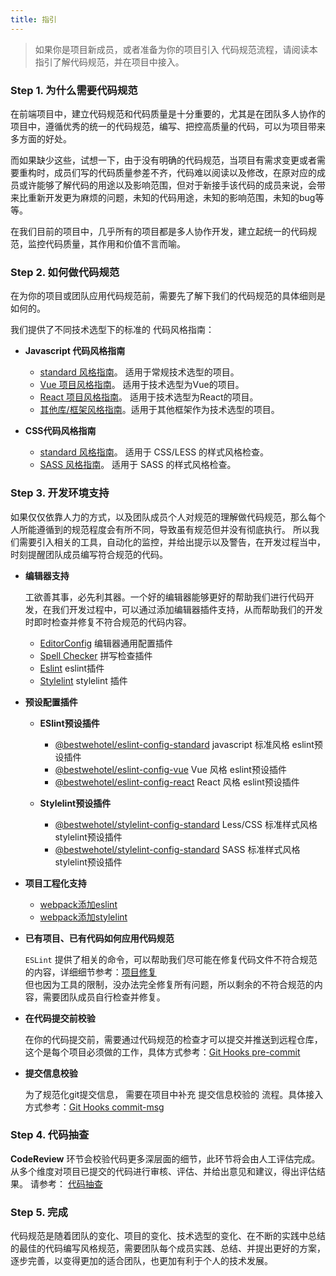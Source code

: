 ```yaml
---
title: 指引
---
```


> 如果你是项目新成员，或者准备为你的项目引入 代码规范流程，请阅读本指引了解代码规范，并在项目中接入。

### Step 1. 为什么需要代码规范

  在前端项目中，建立代码规范和代码质量是十分重要的，尤其是在团队多人协作的项目中，遵循优秀的统一的代码规范，编写、把控高质量的代码，可以为项目带来多方面的好处。

  而如果缺少这些，试想一下，由于没有明确的代码规范，当项目有需求变更或者需要重构时，成员们写的代码质量参差不齐，代码难以阅读以及修改，在原对应的成员或许能够了解代码的用途以及影响范围，但对于新接手该代码的成员来说，会带来比重新开发更为麻烦的问题，未知的代码用途，未知的影响范围，未知的bug等等。

  在我们目前的项目中，几乎所有的项目都是多人协作开发，建立起统一的代码规范，监控代码质量，其作用和价值不言而喻。

### Step 2. 如何做代码规范

在为你的项目或团队应用代码规范前，需要先了解下我们的代码规范的具体细则是如何的。

我们提供了不同技术选型下的标准的 代码风格指南：

* **Javascript 代码风格指南**
  - [standard 风格指南](/style-guide/js-guide-standard.html)。 适用于常规技术选型的项目。
  - [Vue 项目风格指南](/style-guide/js-guide-vue.html)。  适用于技术选型为Vue的项目。
  - [React 项目风格指南](/style-guide/js-guide-react.html)。 适用于技术选型为React的项目。
  - [其他库/框架风格指南](/style-guide/js-guide-lib.html)。适用于其他框架作为技术选型的项目。

* **CSS代码风格指南**
  - [standard 风格指南](/style-guide/css-guide-standard.html)。 适用于 CSS/LESS 的样式风格检查。
  - [SASS 风格指南](/style-guide/css-guide-scss.html)。 适用于 SASS 的样式风格检查。


### Step 3. 开发环境支持

  如果仅仅依靠人力的方式，以及团队成员个人对规范的理解做代码规范，那么每个人所能遵循到的规范程度会有所不同，导致虽有规范但并没有彻底执行。
  所以我们需要引入相关的工具，自动化的监控，并给出提示以及警告，在开发过程当中，时刻提醒团队成员编写符合规范的代码。

  * **编辑器支持**

    工欲善其事，必先利其器。一个好的编辑器能够更好的帮助我们进行代码开发，在我们开发过程中，可以通过添加编辑器插件支持，从而帮助我们的开发时即时检查并修复不符合规范的代码内容。

    - [EditorConfig](/style-guide/editor-plugin-config.html) 编辑器通用配置插件
    - [Spell Checker](/style-guide/editor-plugin-spell-checker.html) 拼写检查插件
    - [Eslint](/style-guide/editor-plugin-eslint.html) eslint插件
    - [Stylelint](/style-guide/editor-plugin-stylelint.html) stylelint 插件

 * **预设配置插件**

    * **ESlint预设插件**
      - [@bestwehotel/eslint-config-standard](/style-guide/eslint-config-standard.html) javascript 标准风格 eslint预设插件
      - [@bestwehotel/eslint-config-vue](/style-guide/eslint-config-vue.html) Vue 风格 eslint预设插件
      - [@bestwehotel/eslint-config-react](/style-guide/eslint-config-standard.html) React 风格 eslint预设插件

    * **Stylelint预设插件**
      - [@bestwehotel/stylelint-config-standard](/style-guide/stylelint-config-standard.html) Less/CSS 标准样式风格stylelint预设插件
      - [@bestwehotel/stylelint-config-standard](/style-guide/stylelint-config-scss.html) SASS 标准样式风格stylelint预设插件


  * **项目工程化支持**

    - [webpack添加eslint](/style-guide/build-eslint-webpack.html)
    - [webpack添加stylelint](/style-guide/build-stylelint-webpack.html)

  * **已有项目、已有代码如何应用代码规范**

    `ESLint` 提供了相关的命令，可以帮助我们尽可能在修复代码文件不符合规范的内容，详细细节参考：[项目修复](/style-guide/build-code-fix.html)<br />
    但也因为工具的限制，没办法完全修复所有问题，所以剩余的不符合规范的内容，需要团队成员自行检查并修复。

  * **在代码提交前校验**

    在你的代码提交前，需要通过代码规范的检查才可以提交并推送到远程仓库，这个是每个项目必须做的工作，具体方式参考：[Git Hooks pre-commit](/style-guide/git-hooks-pre-commit.html)

  * **提交信息校验**

    为了规范化git提交信息， 需要在项目中补充 提交信息校验的 流程。具体接入方式参考：[Git Hooks commit-msg](/style-guide/git-hooks-verify-commit-msg.html)

### Step 4. 代码抽查

  __CodeReview__ 环节会校验代码更多深层面的细节，此环节将会由人工评估完成。从多个维度对项目已提交的代码进行审核、评估、并给出意见和建议，得出评估结果。
  请参考： [代码抽查](/style-guide/code-review-2.html)

### Step 5. 完成

  代码规范是随着团队的变化、项目的变化、技术选型的变化、在不断的实践中总结的最佳的代码编写风格规范，需要团队每个成员实践、总结、并提出更好的方案，逐步完善，以变得更加的适合团队，也更加有利于个人的技术发展。
